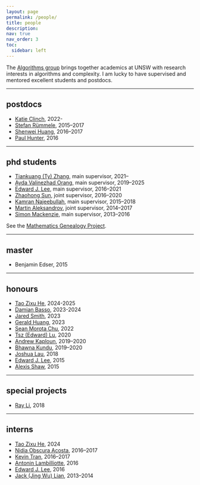 ```yaml
---
layout: page
permalink: /people/
title: people
description: 
nav: true
nav_order: 3
toc:
  sidebar: left
---
```


The [Algorithms group](https://www.cse.unsw.edu.au/~algo/) brings together academics at UNSW with research interests in algorithms and complexity.
I am lucky to have supervised and mentored excellent students and postdocs.

---
## postdocs
* [Katie Clinch](https://www.unsw.edu.au/staff/katie-clinch), 2022-
* [Stefan Rümmele](https://dblp.org/pid/86/5471.html), 2015–2017
* [Shenwei Huang](https://dblp.org/pid/32/9213.html), 2016–2017
* [Paul Hunter](https://research.unsw.edu.au/people/dr-paul-hunter), 2016

---
## phd students
* [Tiankuang (Ty) Zhang](https://sites.google.com/view/ty-zhang), main supervisor, 2021–
* [Ayda Valinezhad Orang](https://www.linkedin.com/in/ayda-valinezhad-orang-692bb6184/), main supervisor, 2019–2025
* [Edward J. Lee](https://dblp.org/pid/202/9999.html), main supervisor, 2016–2021
* [Zhaohong Sun](https://sites.google.com/view/zhaohong-sun/home), joint supervisor, 2016–2020
* [Kamran Najeebullah](https://people.csiro.au/n/k/kamran-najeebullah), main supervisor, 2015–2018
* [Martin Aleksandrov](https://martofena.github.io/), joint supervisor, 2014–2017
* [Simon Mackenzie](https://dblp.org/pid/139/0823.html), main supervisor, 2013–2016

See the [Mathematics Genealogy Project](https://www.mathgenealogy.org/id.php?id=135803).

---
## master
* Benjamin Edser, 2015

---
## honours
* [Tao Zixu He](https://tao-he.com/), 2024-2025
* [Damian Basso](https://www.linkedin.com/in/damian-basso/), 2023-2024
* [Jared Smith](https://www.linkedin.com/in/jaredsmith2001/), 2023
* [Gerald Huang](https://huanggerald.com/), 2023
* [Sean Morota Chu](https://www.linkedin.com/in/sean-morota-chu/), 2022
* [Tsz (Edward) Lu](https://www.linkedin.com/in/edward-lu-144959177/), 2020
* [Andrew Kaploun](https://www.linkedin.com/in/andrewkaploun/), 2019–2020
* [Bhawna Kundu](https://www.linkedin.com/in/bhawnakundu/), 2019–2020
* [Joshua Lau](https://au.linkedin.com/in/joshua-lau-junkbot), 2018
* [Edward J. Lee](https://dblp.org/pid/202/9999.html), 2015
* [Alexis Shaw](https://scholar.google.com/citations?user=sOMd_9UAAAAJ&hl=en), 2015

---
## special projects
* [Ray Li](https://mathematics.uchicago.edu/people/profile/ray-li/), 2018

---
## interns
* [Tao Zixu He](https://tao-he.com/), 2024
* [Nidia Obscura Acosta](https://www.aalto.fi/en/people/nidia-obscura-acosta), 2016–2017
* [Kevin Tran](https://cphof.org/profile/icpc:Kevin%20Tran), 2016–2017
* [Antonin Lambilliotte](https://dblp.org/pid/199/1788.html), 2016
* [Edward J. Lee](https://dblp.org/pid/202/9999.html), 2016
* [Jack (Jing Wu) Lian](https://www.linkedin.com/in/jack-lian-ba0a0777/), 2013–2014
